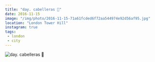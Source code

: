 ```yaml
---
title: "day. cabelleras 🐴"
date: 2016-11-15
image: "/img/photo/2016-11-15-71a61fcded6f72aa544974e92d56af95.jpg"
location: "London Tower Hill"
instagram: true
tags:
 - london
 - city
---
```


![day. cabelleras 🐴](/img/photo/2016-11-15-71a61fcded6f72aa544974e92d56af95.jpg)

